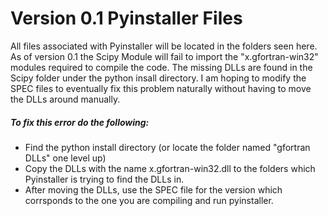 # Version 0.1 Pyinstaller Files

All files associated with Pyinstaller will be located in the folders seen here. As of version 0.1 the Scipy Module will fail to import the "x.gfortran-win32" modules required to compile the code. The missing DLLs are found in the Scipy folder under the python insall directory.  I am hoping to modify the SPEC files to eventually fix this problem naturally without having to move the DLLs around manually.  

##### To fix this error do the following:
- Find the python install directory (or locate the folder named "gfortran DLLs" one level up)
- Copy the DLLs with the name x.gfortran-win32.dll to the folders which Pyinstaller is trying to find the DLLs in.
- After moving the DLLs, use the SPEC file for the version which corrsponds to the one you are compiling and run pyinstaller.  

